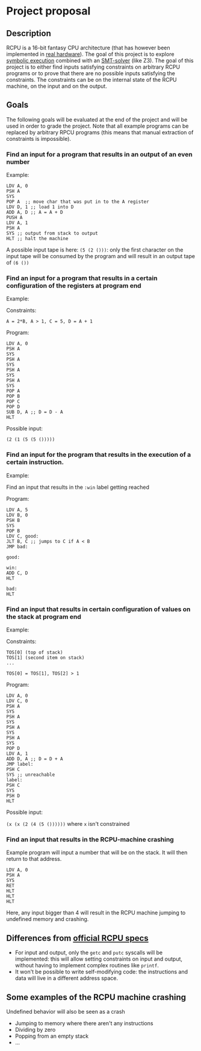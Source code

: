 # Project proposal

## Description

RCPU is a 16-bit fantasy CPU architecture (that has however been
  implemented in
  [real hardware](https://github.com/redfast00/RCPU_FPGA)). The
  goal of this project is to explore [symbolic execution](https://en.wikipedia.org/wiki/Symbolic_execution) combined with an
  [SMT-solver](https://en.wikipedia.org/wiki/Satisfiability_modulo_theories) (like Z3). The goal of this project is to either
  find inputs satisfying constraints on arbitrary RCPU programs or
  to prove that there are no possible inputs satisfying the
  constraints. The constraints can be on the internal state of the
  RCPU machine, on the input and on the output.



## Goals

The following goals will be evaluated at the end of the project and
will be used in order to grade the project. Note that all example
programs can be replaced by arbitrary RPCU programs (this means that
manual extraction of constraints is impossible).

### Find an input for a program that results in an output of an even number

Example:

```
LDV A, 0
PSH A
SYS
POP A  ;; move char that was put in to the A register
LDV D, 1 ;; load 1 into D
ADD A, D ;; A = A + D
PUSH A
LDV A, 1
PSH A
SYS ;; output from stack to output
HLT ;; halt the machine
```

A possible input tape is here: `(5 (2 ()))`: only the first
character on the input tape will be consumed by the program and will
result in an output tape of `(6 ())`

### Find an input for a program that results in a certain configuration of the registers at program end

Example:

Constraints:

`A = 2*B, A > 1, C = 5, D = A + 1`

Program:
```
LDV A, 0
PSH A
SYS
PSH A
SYS
PSH A
SYS
PSH A
SYS
POP A
POP B
POP C
POP D
SUB D, A ;; D = D - A
HLT
```

Possible input:

`(2 (1 (5 (5 ()))))`

### Find an input for the program that results in the execution of a certain instruction.

Example:

Find an input that results in the `:win` label getting reached

Program:

```
LDV A, 5
LDV B, 0
PSH B
SYS
POP B
LDV C, good:
JLT B, C ;; jumps to C if A < B
JMP bad:

good:

win:
ADD C, D
HLT

bad:
HLT
```

### Find an input that results in certain configuration of values on the stack at program end

Example:

Constraints:

```
TOS[0] (top of stack)
TOS[1] (second item on stack)
...

TOS[0] = TOS[1], TOS[2] > 1
```
Program:
```
LDV A, 0
LDV C, 0
PSH A
SYS
PSH A
SYS
PSH A
SYS
PSH A
SYS
POP D
LDV A, 1
ADD D, A ;; D = D + A
JMP label:
PSH C
SYS ;; unreachable
label:
PSH C
SYS
PSH D
HLT
```

Possible input:

`(x (x (2 (4 (5 ())))))` where `x` isn't constrained

### Find an input that results in the RCPU-machine crashing

Example program will input a number that will be on the stack. It
will then return to that address.

```
LDV A, 0
PSH A
SYS
RET
HLT
HLT
HLT
```

Here, any input bigger than 4 will result in the RCPU machine jumping to undefined memory and crashing.


## Differences from [official RCPU specs](https://github.com/redfast00/RCPU)

- For input and output, only the `getc` and `putc`
  syscalls will be implemented: this will allow setting constraints
  on input and output, without having to implement complex routines
  like `printf`.
- It won't be possible to write self-modifying code: the instructions
  and data will live in a different address space.

## Some examples of the RCPU machine crashing

Undefined behavior will also be seen as a crash

- Jumping to memory where there aren't any instructions
- Dividing by zero
- Popping from an empty stack
- ...
